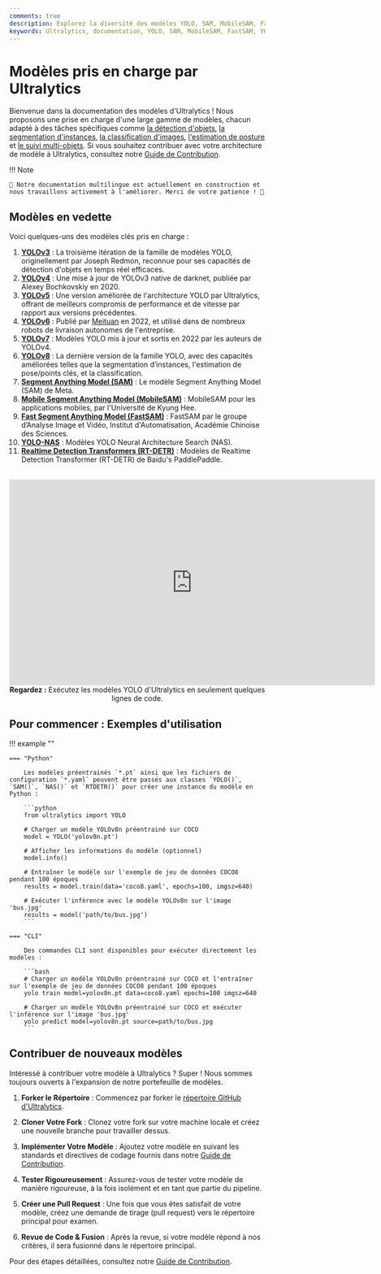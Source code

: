 ```yaml
---
comments: true
description: Explorez la diversité des modèles YOLO, SAM, MobileSAM, FastSAM, YOLO-NAS et RT-DETR pris en charge par Ultralytics. Commencez avec des exemples d'utilisation pour CLI et Python.
keywords: Ultralytics, documentation, YOLO, SAM, MobileSAM, FastSAM, YOLO-NAS, RT-DETR, modèles, architectures, Python, CLI
---
```


# Modèles pris en charge par Ultralytics

Bienvenue dans la documentation des modèles d'Ultralytics ! Nous proposons une prise en charge d'une large gamme de modèles, chacun adapté à des tâches spécifiques comme [la détection d'objets](../tasks/detect.md), [la segmentation d'instances](../tasks/segment.md), [la classification d'images](../tasks/classify.md), [l'estimation de posture](../tasks/pose.md) et [le suivi multi-objets](../modes/track.md). Si vous souhaitez contribuer avec votre architecture de modèle à Ultralytics, consultez notre [Guide de Contribution](../../help/contributing.md).

!!! Note

    🚧 Notre documentation multilingue est actuellement en construction et nous travaillons activement à l'améliorer. Merci de votre patience ! 🙏

## Modèles en vedette

Voici quelques-uns des modèles clés pris en charge :

1. **[YOLOv3](../../models/yolov3.md)** : La troisième itération de la famille de modèles YOLO, originellement par Joseph Redmon, reconnue pour ses capacités de détection d'objets en temps réel efficaces.
2. **[YOLOv4](../../models/yolov4.md)** : Une mise à jour de YOLOv3 native de darknet, publiée par Alexey Bochkovskiy en 2020.
3. **[YOLOv5](../../models/yolov5.md)** : Une version améliorée de l'architecture YOLO par Ultralytics, offrant de meilleurs compromis de performance et de vitesse par rapport aux versions précédentes.
4. **[YOLOv6](../../models/yolov6.md)** : Publié par [Meituan](https://about.meituan.com/) en 2022, et utilisé dans de nombreux robots de livraison autonomes de l'entreprise.
5. **[YOLOv7](../../models/yolov7.md)** : Modèles YOLO mis à jour et sortis en 2022 par les auteurs de YOLOv4.
6. **[YOLOv8](../../models/yolov8.md)** : La dernière version de la famille YOLO, avec des capacités améliorées telles que la segmentation d’instances, l'estimation de pose/points clés, et la classification.
7. **[Segment Anything Model (SAM)](../../models/sam.md)** : Le modèle Segment Anything Model (SAM) de Meta.
8. **[Mobile Segment Anything Model (MobileSAM)](../../models/mobile-sam.md)** : MobileSAM pour les applications mobiles, par l'Université de Kyung Hee.
9. **[Fast Segment Anything Model (FastSAM)](../../models/fast-sam.md)** : FastSAM par le groupe d’Analyse Image et Vidéo, Institut d'Automatisation, Académie Chinoise des Sciences.
10. **[YOLO-NAS](../../models/yolo-nas.md)** : Modèles YOLO Neural Architecture Search (NAS).
11. **[Realtime Detection Transformers (RT-DETR)](../../models/rtdetr.md)** : Modèles de Realtime Detection Transformer (RT-DETR) de Baidu's PaddlePaddle.

<p align="center">
  <br>
  <iframe width="720" height="405" src="https://www.youtube.com/embed/MWq1UxqTClU?si=nHAW-lYDzrz68jR0"
    title="Lecteur vidéo YouTube" frameborder="0"
    allow="accelerometer; autoplay; clipboard-write; encrypted-media; gyroscope; picture-in-picture; web-share"
    allowfullscreen>
  </iframe>
  <br>
  <strong>Regardez :</strong> Exécutez les modèles YOLO d'Ultralytics en seulement quelques lignes de code.
</p>

## Pour commencer : Exemples d'utilisation

!!! example ""

    === "Python"

        Les modèles préentrainés `*.pt` ainsi que les fichiers de configuration `*.yaml` peuvent être passés aux classes `YOLO()`, `SAM()`, `NAS()` et `RTDETR()` pour créer une instance du modèle en Python :

        ```python
        from ultralytics import YOLO

        # Charger un modèle YOLOv8n préentrainé sur COCO
        model = YOLO('yolov8n.pt')

        # Afficher les informations du modèle (optionnel)
        model.info()

        # Entraîner le modèle sur l'exemple de jeu de données COCO8 pendant 100 époques
        results = model.train(data='coco8.yaml', epochs=100, imgsz=640)

        # Exécuter l'inférence avec le modèle YOLOv8n sur l'image 'bus.jpg'
        results = model('path/to/bus.jpg')
        ```

    === "CLI"

        Des commandes CLI sont disponibles pour exécuter directement les modèles :

        ```bash
        # Charger un modèle YOLOv8n préentrainé sur COCO et l'entraîner sur l'exemple de jeu de données COCO8 pendant 100 époques
        yolo train model=yolov8n.pt data=coco8.yaml epochs=100 imgsz=640

        # Charger un modèle YOLOv8n préentrainé sur COCO et exécuter l'inférence sur l'image 'bus.jpg'
        yolo predict model=yolov8n.pt source=path/to/bus.jpg
        ```

## Contribuer de nouveaux modèles

Intéressé à contribuer votre modèle à Ultralytics ? Super ! Nous sommes toujours ouverts à l'expansion de notre portefeuille de modèles.

1. **Forker le Répertoire** : Commencez par forker le [répertoire GitHub d'Ultralytics](https://github.com/ultralytics/ultralytics).

2. **Cloner Votre Fork** : Clonez votre fork sur votre machine locale et créez une nouvelle branche pour travailler dessus.

3. **Implémenter Votre Modèle** : Ajoutez votre modèle en suivant les standards et directives de codage fournis dans notre [Guide de Contribution](../../help/contributing.md).

4. **Tester Rigoureusement** : Assurez-vous de tester votre modèle de manière rigoureuse, à la fois isolément et en tant que partie du pipeline.

5. **Créer une Pull Request** : Une fois que vous êtes satisfait de votre modèle, créez une demandе de tirage (pull request) vers le répertoire principal pour examen.

6. **Revue de Code & Fusion** : Après la revue, si votre modèle répond à nos critères, il sera fusionné dans le répertoire principal.

Pour des étapes détaillées, consultez notre [Guide de Contribution](../../help/contributing.md).
